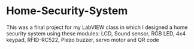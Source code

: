 # Home-Security-System
This was a final project for my LabVIEW class in which I designed a home security system using these modules: LCD, Sound sensor, RGB LED, 4x4 keypad, RFID-RC522, Piezo buzzer, servo motor and QR code
